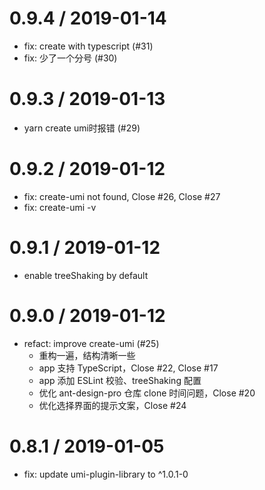 
0.9.4 / 2019-01-14
==================

 * fix: create with typescript (#31)
 * fix: 少了一个分号 (#30)

0.9.3 / 2019-01-13
==================

 * yarn create umi时报错 (#29)

0.9.2 / 2019-01-12
==================

 * fix: create-umi not found, Close #26, Close #27
 * fix: create-umi -v

0.9.1 / 2019-01-12
==================

 * enable treeShaking by default

0.9.0 / 2019-01-12
==================

 * refact: improve create-umi (#25)
   * 重构一遍，结构清晰一些
   * app 支持 TypeScript，Close #22, Close #17
   * app 添加 ESLint 校验、treeShaking 配置
   * 优化 ant-design-pro 仓库 clone 时间问题，Close #20
   * 优化选择界面的提示文案，Close #24 

0.8.1 / 2019-01-05
==================

 * fix: update umi-plugin-library to ^1.0.1-0
